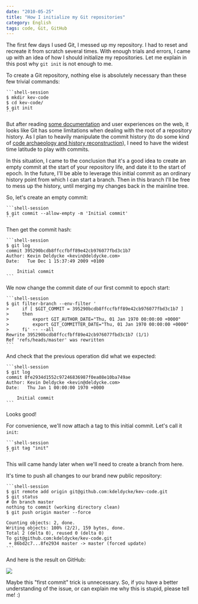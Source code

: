 ```yaml
---
date: "2010-05-25"
title: "How I initialize my Git repositories"
category: English
tags: code, Git, GitHub
---
```


The first few days I used Git, I messed up my repository. I had to reset and
recreate it from scratch several times. With enough trials and errors, I came up
with an idea of how I should initialize my repositories. Let me explain in this
post why `git init` is not enough to me.

To create a Git repository, nothing else is absolutely necessary than these few
trivial commands:

    ```shell-session
    $ mkdir kev-code
    $ cd kev-code/
    $ git init
    ```

But after reading
[some documentation](https://www-cs-students.stanford.edu/~blynn/gitmagic/apa.html#_initial_commit)
and user experiences on the web, it looks like Git has some limitations when
dealing with the root of a repository history. As I plan to heavily manipulate
the commit history (to do some kind of
[code archaeology and history reconstruction](https://kevin.deldycke.com/2010/06/git-commit-history-reconstruction/)),
I need to have the widest time latitude to play with commits.

In this situation, I came to the conclusion that it's a good idea to create an
empty commit at the start of your repository life, and date it to the start of
epoch. In the future, I'll be able to leverage this initial commit as an ordinary
history point from which I can start a branch. Then in this branch I'll be free
to mess up the history, until merging my changes back in the mainline tree.

So, let's create an empty commit:

    ```shell-session
    $ git commit --allow-empty -m 'Initial commit'
    ```

Then get the commit hash:

    ```shell-session
    $ git log
    commit 395290bcdb8ffccfbff89e42cb976077fbd3c1b7
    Author: Kevin Deldycke <kevin@deldycke.com>
    Date:   Tue Dec 1 15:37:49 2009 +0100

        Initial commit
    ```

We now change the commit date of our first commit to epoch start:

    ```shell-session
    $ git filter-branch --env-filter '
    >     if [ $GIT_COMMIT = 395290bcdb8ffccfbff89e42cb976077fbd3c1b7 ]
    >     then
    >         export GIT_AUTHOR_DATE="Thu, 01 Jan 1970 00:00:00 +0000"
    >         export GIT_COMMITTER_DATE="Thu, 01 Jan 1970 00:00:00 +0000"
    >     fi' -- --all
    Rewrite 395290bcdb8ffccfbff89e42cb976077fbd3c1b7 (1/1)
    Ref 'refs/heads/master' was rewritten
    ```

And check that the previous operation did what we expected:

    ```shell-session
    $ git log
    commit 8fe2934d1552c97246836987f0ea08e10ba749ae
    Author: Kevin Deldycke <kevin@deldycke.com>
    Date:   Thu Jan 1 00:00:00 1970 +0000

        Initial commit
    ```

Looks good!

For convenience, we'll now attach a tag to this initial commit. Let's call it
`init`:

    ```shell-session
    $ git tag "init"
    ```

This will came handy later when we'll need to create a branch from here.

It's time to push all changes to our brand new public repository:

    ```shell-session
    $ git remote add origin git@github.com:kdeldycke/kev-code.git
    $ git status
    # On branch master
    nothing to commit (working directory clean)
    $ git push origin master --force

    Counting objects: 2, done.
    Writing objects: 100% (2/2), 159 bytes, done.
    Total 2 (delta 0), reused 0 (delta 0)
    To git@github.com:kdeldycke/kev-code.git
     + 86bd2c7...8fe2934 master -> master (forced update)
    ```

And here is the result on GitHub:

![]({attach}git-first-commit.png)

Maybe this "first commit" trick is unnecessary. So, if you have a better
understanding of the issue, or can explain me why this is stupid, please tell
me! :)
